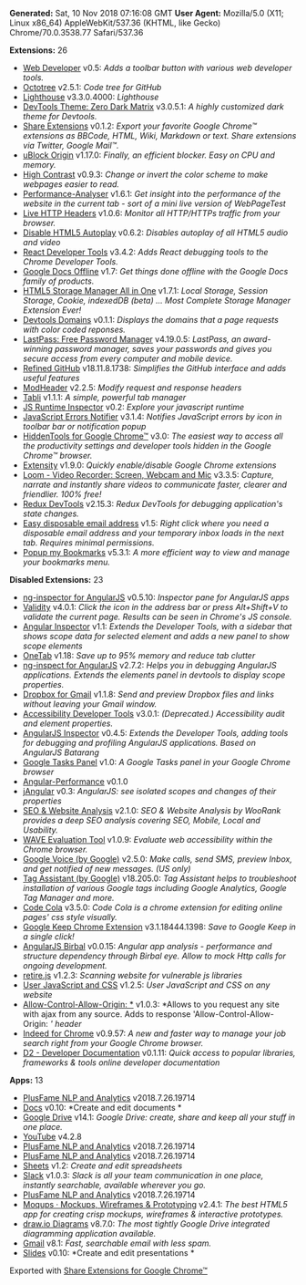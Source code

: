 **Generated:** Sat, 10 Nov 2018 07:16:08 GMT
**User Agent:** Mozilla/5.0 (X11; Linux x86_64) AppleWebKit/537.36 (KHTML, like Gecko) Chrome/70.0.3538.77 Safari/537.36

**Extensions:** 26

 - [Web Developer](https://chrome.google.com/webstore/detail/bfbameneiokkgbdmiekhjnmfkcnldhhm) v0.5: *Adds a toolbar button with various web developer tools.*
 - [Octotree](https://chrome.google.com/webstore/detail/bkhaagjahfmjljalopjnoealnfndnagc) v2.5.1: *Code tree for GitHub*
 - [Lighthouse](https://chrome.google.com/webstore/detail/blipmdconlkpinefehnmjammfjpmpbjk) v3.3.0.4000: *Lighthouse*
 - [DevTools Theme: Zero Dark Matrix](https://chrome.google.com/webstore/detail/bomhdjeadceaggdgfoefmpeafkjhegbo) v3.0.5.1: *A highly customized dark theme for Devtools.*
 - [Share Extensions](https://chrome.google.com/webstore/detail/chdafcbnfkfenoeejpaeenpdamhmalhe) v0.1.2: *Export your favorite Google Chrome™ extensions as BBCode, HTML, Wiki, Markdown or text. Share extensions via Twitter, Google Mail™.*
 - [uBlock Origin](https://chrome.google.com/webstore/detail/cjpalhdlnbpafiamejdnhcphjbkeiagm) v1.17.0: *Finally, an efficient blocker. Easy on CPU and memory.*
 - [High Contrast](https://chrome.google.com/webstore/detail/djcfdncoelnlbldjfhinnjlhdjlikmph) v0.9.3: *Change or invert the color scheme to make webpages easier to read.*
 - [Performance-Analyser](https://chrome.google.com/webstore/detail/djgfmlohefpomchfabngccpbaflcahjf) v1.6.1: *Get insight into the performance of the website in the current tab - sort of a mini live version of WebPageTest*
 - [Live HTTP Headers](https://chrome.google.com/webstore/detail/eaiimeeggnhceafhencnejheejddlcpa) v1.0.6: *Monitor all HTTP/HTTPs traffic from your browser.*
 - [Disable HTML5 Autoplay](https://chrome.google.com/webstore/detail/efdhoaajjjgckpbkoglidkeendpkolai) v0.6.2: *Disables autoplay of all HTML5 audio and video*
 - [React Developer Tools](https://chrome.google.com/webstore/detail/fmkadmapgofadopljbjfkapdkoienihi) v3.4.2: *Adds React debugging tools to the Chrome Developer Tools.*
 - [Google Docs Offline](https://chrome.google.com/webstore/detail/ghbmnnjooekpmoecnnnilnnbdlolhkhi) v1.7: *Get things done offline with the Google Docs family of products.*
 - [HTML5 Storage Manager All in One](https://chrome.google.com/webstore/detail/giompennnhheakjcnobejbnjgbbkmdnd) v1.7.1: *Local Storage, Session Storage, Cookie, indexedDB (beta) ... Most Complete Storage Manager Extension Ever!*
 - [Devtools Domains](https://chrome.google.com/webstore/detail/gnkedgaeponkfccalpobeillgledleii) v0.1.1: *Displays the domains that a page requests with color coded reponses.*
 - [LastPass: Free Password Manager](https://chrome.google.com/webstore/detail/hdokiejnpimakedhajhdlcegeplioahd) v4.19.0.5: *LastPass, an award-winning password manager, saves your passwords and gives you secure access from every computer and mobile device.*
 - [Refined GitHub](https://chrome.google.com/webstore/detail/hlepfoohegkhhmjieoechaddaejaokhf) v18.11.8.1738: *Simplifies the GitHub interface and adds useful features*
 - [ModHeader](https://chrome.google.com/webstore/detail/idgpnmonknjnojddfkpgkljpfnnfcklj) v2.2.5: *Modify request and response headers*
 - [Tabli](https://chrome.google.com/webstore/detail/igeehkedfibbnhbfponhjjplpkeomghi) v1.1.1: *A simple, powerful tab manager*
 - [JS Runtime Inspector](https://chrome.google.com/webstore/detail/iilpjebedgohcmlffhnkhbjhabkdhfmn) v0.2: *Explore your javascript runtime*
 - [JavaScript Errors Notifier](https://chrome.google.com/webstore/detail/jafmfknfnkoekkdocjiaipcnmkklaajd) v3.1.4: *Notifies JavaScript errors by icon in toolbar bar or notification popup*
 - [HiddenTools for Google Chrome™](https://chrome.google.com/webstore/detail/jhcdplpmjpchlfjfihdpimbakifjnnda) v3.0: *The easiest way to access all the productivity settings and developer tools hidden in the Google Chrome™ browser.*
 - [Extensity](https://chrome.google.com/webstore/detail/jjmflmamggggndanpgfnpelongoepncg) v1.9.0: *Quickly enable/disable Google Chrome extensions*
 - [Loom - Video Recorder: Screen, Webcam and Mic](https://chrome.google.com/webstore/detail/liecbddmkiiihnedobmlmillhodjkdmb) v3.3.5: *Capture, narrate and instantly share videos to communicate faster, clearer and friendlier. 100% free!*
 - [Redux DevTools](https://chrome.google.com/webstore/detail/lmhkpmbekcpmknklioeibfkpmmfibljd) v2.15.3: *Redux DevTools for debugging application's state changes.*
 - [Easy disposable email address](https://chrome.google.com/webstore/detail/mkpfodpjhekjdhkchalfflggeoamfajh) v1.5: *Right click where you need a disposable email address and your temporary inbox loads in the next tab. Requires minimal permissions.*
 - [Popup my Bookmarks](https://chrome.google.com/webstore/detail/mppflflkbbafeopeoeigkbbdjdbeifni) v5.3.1: *A more efficient way to view and manage your bookmarks menu.*

**Disabled Extensions:** 23
 - [ng-inspector for AngularJS](https://chrome.google.com/webstore/detail/aadgmnobpdmgmigaicncghmmoeflnamj) v0.5.10: *Inspector pane for AngularJS apps*
 - [Validity](https://chrome.google.com/webstore/detail/bbicmjjbohdfglopkidebfccilipgeif) v4.0.1: *Click the icon in the address bar or press Alt+Shift+V to validate the current page.  Results can be seen in Chrome's JS console.*
 - [Angular Inspector](https://chrome.google.com/webstore/detail/binbopkfgmcbckdejoocgogfjjpkhcho) v1.1: *Extends the Developer Tools, with a sidebar that shows scope data for selected element and adds a new panel to show scope elements*
 - [OneTab](https://chrome.google.com/webstore/detail/chphlpgkkbolifaimnlloiipkdnihall) v1.18: *Save up to 95% memory and reduce tab clutter*
 - [ng-inspect for AngularJS](https://chrome.google.com/webstore/detail/cidepfmbgngpdapgncfhpecbdhmnnemf) v2.7.2: *Helps you in debugging AngularJS applications. Extends the elements panel in devtools to display scope properties.*
 - [Dropbox for Gmail](https://chrome.google.com/webstore/detail/dpdmhfocilnekecfjgimjdeckachfbec) v1.1.8: *Send and preview Dropbox files and links without leaving your Gmail window.*
 - [Accessibility Developer Tools](https://chrome.google.com/webstore/detail/fpkknkljclfencbdbgkenhalefipecmb) v3.0.1: *(Deprecated.) Accessibility audit and element properties.*
 - [AngularJS Inspector](https://chrome.google.com/webstore/detail/gjhmfjbfdbeeekiijofbikifokdkfhcc) v0.4.5: *Extends the Developer Tools, adding tools for debugging and profiling AngularJS applications. Based on AngularJS Batarang*
 - [Google Tasks Panel](https://chrome.google.com/webstore/detail/gmjdflobmjpeohnoefalpjeocgpdeffo) v1.0: *A Google Tasks panel in your Google Chrome browser*
 - [Angular-Performance](https://chrome.google.com/webstore/detail/hejbpbhdhhchmmcgmccpnngfedalkmkm) v0.1.0
 - [jAngular](https://chrome.google.com/webstore/detail/hijgknfdoknhhpgghjaogpjbpdpccncc) v0.3: *AngularJS: see isolated scopes and changes of their properties*
 - [SEO & Website Analysis](https://chrome.google.com/webstore/detail/hlngmmdolgbdnnimbmblfhhndibdipaf) v2.1.0: *SEO & Website Analysis by WooRank provides a deep SEO analysis covering SEO, Mobile, Local and Usability.*
 - [WAVE Evaluation Tool](https://chrome.google.com/webstore/detail/jbbplnpkjmmeebjpijfedlgcdilocofh) v1.0.9: *Evaluate web accessibility within the Chrome browser.*
 - [Google Voice (by Google)](https://chrome.google.com/webstore/detail/kcnhkahnjcbndmmehfkdnkjomaanaooo) v2.5.0: *Make calls, send SMS, preview Inbox, and get notified of new messages. (US only)*
 - [Tag Assistant (by Google)](https://chrome.google.com/webstore/detail/kejbdjndbnbjgmefkgdddjlbokphdefk) v18.205.0: *Tag Assistant helps to troubleshoot installation of various Google tags including Google Analytics, Google Tag Manager and more.*
 - [Code Cola](https://chrome.google.com/webstore/detail/lomkpheldlbkkfiifcbfifipaofnmnkn) v3.5.0: *Code Cola is a chrome extension for editing online pages' css style visually.*
 - [Google Keep Chrome Extension](https://chrome.google.com/webstore/detail/lpcaedmchfhocbbapmcbpinfpgnhiddi) v3.1.18444.1398: *Save to Google Keep in a single click!*
 - [AngularJS Birbal](https://chrome.google.com/webstore/detail/lpgcgfldhlpcekibknamgefpbifakkai) v0.0.15: *Angular app analysis - performance and structure dependency through Birbal eye. Allow to mock Http calls for ongoing development.*
 - [retire.js](https://chrome.google.com/webstore/detail/moibopkbhjceeedibkbkbchbjnkadmom) v1.2.3: *Scanning website for vulnerable js libraries*
 - [User JavaScript and CSS](https://chrome.google.com/webstore/detail/nbhcbdghjpllgmfilhnhkllmkecfmpld) v1.2.5: *User JavaScript and CSS on any website*
 - [Allow-Control-Allow-Origin: *](https://chrome.google.com/webstore/detail/nlfbmbojpeacfghkpbjhddihlkkiljbi) v1.0.3: *Allows to you request any site with ajax from any source. Adds to response 'Allow-Control-Allow-Origin: *' header*
 - [Indeed for Chrome](https://chrome.google.com/webstore/detail/onimolfnbjjikjiialpfahffkjjgdgkh) v0.9.57: *A new and faster way to manage your job search right from your Google Chrome browser.*
 - [D2 - Developer Documentation](https://chrome.google.com/webstore/detail/pcndaioeajanljljbjglanbmnmhgdjln) v0.1.11: *Quick access to popular libraries, frameworks & tools online developer documentation*

**Apps:** 13
 - [PlusFame NLP and Analytics](https://chrome.google.com/webstore/detail/ahdiknkikbbkicgempbpeobciacfkhei) v2018.7.26.19714
 - [Docs](https://chrome.google.com/webstore/detail/aohghmighlieiainnegkcijnfilokake) v0.10: *Create and edit documents *
 - [Google Drive](https://chrome.google.com/webstore/detail/apdfllckaahabafndbhieahigkjlhalf) v14.1: *Google Drive: create, share and keep all your stuff in one place.*
 - [YouTube](https://chrome.google.com/webstore/detail/blpcfgokakmgnkcojhhkbfbldkacnbeo) v4.2.8
 - [PlusFame NLP and Analytics](https://chrome.google.com/webstore/detail/cflmfbhpplohemjecgcffpmjhbehghaf) v2018.7.26.19714
 - [PlusFame NLP and Analytics](https://chrome.google.com/webstore/detail/dpngjijhjgjcjelhmhoihafabpbjgfen) v2018.7.26.19714
 - [Sheets](https://chrome.google.com/webstore/detail/felcaaldnbdncclmgdcncolpebgiejap) v1.2: *Create and edit spreadsheets*
 - [Slack](https://chrome.google.com/webstore/detail/jeogkiiogjbmhklcnbgkdcjoioegiknm) v1.0.3: *Slack is all your team communication in one place, instantly searchable, available wherever you go.*
 - [PlusFame NLP and Analytics](https://chrome.google.com/webstore/detail/mebdbphpbhehgdgacfgjakpmbecappfe) v2018.7.26.19714
 - [Moqups · Mockups, Wireframes & Prototyping](https://chrome.google.com/webstore/detail/nlfbhphohgafllkjnakmdppmmkjfbnke) v2.4.1: *The best HTML5 app for creating crisp mockups, wireframes & interactive prototypes.*
 - [draw.io Diagrams](https://chrome.google.com/webstore/detail/onlkggianjhjenigcpigpjehhpplldkc) v8.7.0: *The most tightly Google Drive integrated diagramming application available.*
 - [Gmail](https://chrome.google.com/webstore/detail/pjkljhegncpnkpknbcohdijeoejaedia) v8.1: *Fast, searchable email with less spam.*
 - [Slides](https://chrome.google.com/webstore/detail/aapocclcgogkmnckokdopfmhonfmgoek) v0.10: *Create and edit presentations *


Exported with [Share Extensions for Google Chrome™](https://chrome.google.com/webstore/detail/chdafcbnfkfenoeejpaeenpdamhmalhe)
